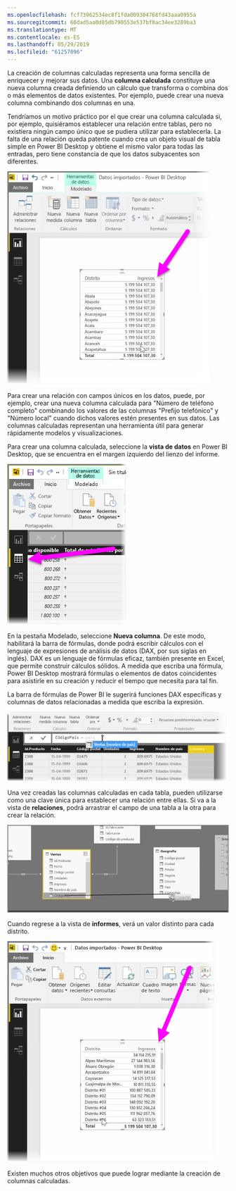 ```yaml
---
ms.openlocfilehash: fcf73962534ec8f1fda009304768fd43aaa0955a
ms.sourcegitcommit: 60dad5aa0d85db790553e537bf8ac34ee3289ba3
ms.translationtype: MT
ms.contentlocale: es-ES
ms.lasthandoff: 05/29/2019
ms.locfileid: "61257096"
---
```

La creación de columnas calculadas representa una forma sencilla de enriquecer y mejorar sus datos. Una **columna calculada** constituye una nueva columna creada definiendo un cálculo que transforma o combina dos o más elementos de datos existentes. Por ejemplo, puede crear una nueva columna combinando dos columnas en una.

Tendríamos un motivo práctico por el que crear una columna calculada si, por ejemplo, quisiéramos establecer una relación entre tablas, pero no existiera ningún campo único que se pudiera utilizar para establecerla. La falta de una relación queda patente cuando crea un objeto visual de tabla simple en Power BI Desktop y obtiene el mismo valor para todas las entradas, pero tiene constancia de que los datos subyacentes son diferentes.

![](media/2-3-create-calculated-columns/2-3_1.png)

Para crear una relación con campos únicos en los datos, puede, por ejemplo, crear una nueva columna calculada para "Número de teléfono completo" combinando los valores de las columnas "Prefijo telefónico" y "Número local" cuando dichos valores estén presentes en sus datos. Las columnas calculadas representan una herramienta útil para generar rápidamente modelos y visualizaciones.

Para crear una columna calculada, seleccione la **vista de datos** en Power BI Desktop, que se encuentra en el margen izquierdo del lienzo del informe.

![](media/2-3-create-calculated-columns/2-3_2.png)

En la pestaña Modelado, seleccione **Nueva columna**. De este modo, habilitará la barra de fórmulas, donde podrá escribir cálculos con el lenguaje de expresiones de análisis de datos (DAX, por sus siglas en inglés). DAX es un lenguaje de fórmulas eficaz, también presente en Excel, que permite construir cálculos sólidos. A medida que escriba una fórmula, Power BI Desktop mostrará fórmulas o elementos de datos coincidentes para asistirle en su creación y reducir el tiempo que necesita para tal fin.

La barra de fórmulas de Power BI le sugerirá funciones DAX específicas y columnas de datos relacionadas a medida que escriba la expresión.

![](media/2-3-create-calculated-columns/2-3_3.png)

Una vez creadas las columnas calculadas en cada tabla, pueden utilizarse como una clave única para establecer una relación entre ellas. Si va a la vista de **relaciones**, podrá arrastrar el campo de una tabla a la otra para crear la relación.

![](media/2-3-create-calculated-columns/2-3_4.png)

Cuando regrese a la vista de **informes**, verá un valor distinto para cada distrito.

![](media/2-3-create-calculated-columns/2-3_5.png)

Existen muchos otros objetivos que puede lograr mediante la creación de columnas calculadas.

